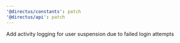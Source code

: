```yaml
---
'@directus/constants': patch
'@directus/api': patch
---
```


Add activity logging for user suspension due to failed login attempts
